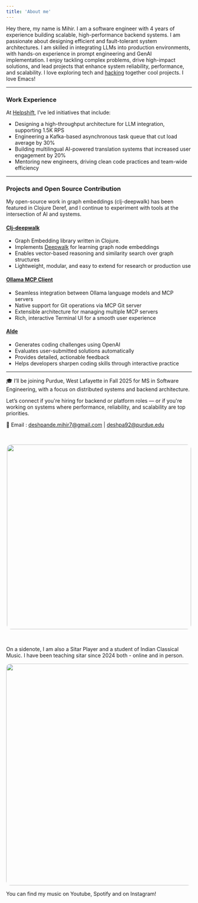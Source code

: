 ```yaml
---
title: 'About me'
---
```


Hey there, my name is Mihir. I am a software engineer with 4 years of experience building scalable, high-performance backend systems. I am passionate about designing efficient and fault-tolerant system architectures. I am skilled in integrating LLMs into production environments, with hands-on experience in prompt engineering and GenAI implementation. I enjoy tackling complex problems, drive high-impact solutions, and lead projects that enhance system reliability, performance, and scalability. I love exploring tech and [hacking](https://www.paulgraham.com/hp.html) together cool projects. I love Emacs!

--- 

### Work Experience
At [Helpshift](https://www.helpshift.com/), I’ve led initiatives that include:
- Designing a high-throughput architecture for LLM integration, supporting 1.5K RPS
- Engineering a Kafka-based asynchronous task queue that cut load average by 30%
- Building multilingual AI-powered translation systems that increased user engagement by 20%
- Mentoring new engineers, driving clean code practices and team-wide efficiency

---

### Projects and Open Source Contribution
My open-source work in graph embeddings (clj-deepwalk) has been featured in Clojure Deref, and I continue to experiment with tools at the intersection of AI and systems.

#### [Clj-deepwalk](https://github.com/mihirrd/clj-deepwalk)
- Graph Embedding library written in Clojure.
- Implements [Deepwalk](https://arxiv.org/abs/1403.6652) for learning graph node embeddings
- Enables vector-based reasoning and similarity search over graph structures
- Lightweight, modular, and easy to extend for research or production use


#### [Ollama MCP Client](https://github.com/mihirrd/ollama-mcp-client)
- Seamless integration between Ollama language models and MCP servers
- Native support for Git operations via MCP Git server
- Extensible architecture for managing multiple MCP servers
- Rich, interactive Terminal UI for a smooth user experience

#### [AIde](https://github.com/mihirrd/aide)
- Generates coding challenges using OpenAI
- Evaluates user-submitted solutions automatically
- Provides detailed, actionable feedback
- Helps developers sharpen coding skills through interactive practice

--- 

🎓 I’ll be joining Purdue, West Lafayette in Fall 2025 for MS in Software Engineering, with a focus on distributed systems and backend architecture.

Let’s connect if you're hiring for backend or platform roles — or if you're working on systems where performance, reliability, and scalability are top priorities.

📧 Email : deshpande.mihir7@gmail.com | deshpa92@purdue.edu

<br>
<p align="center">
<img src="/images/headshot.png" style="border-radius: 12px;" alt="" width="500"/>
</p>
<br>

On a sidenote, I am also a Sitar Player and a student of Indian Classical Music. I have been teaching sitar since 2024 both - online and in person.

<p align="center">
<img src="/images/concert.png" style="border-radius: 12px;" alt="" width="600"/>
</p>

You can find my music on Youtube, Spotify and on Instagram!
